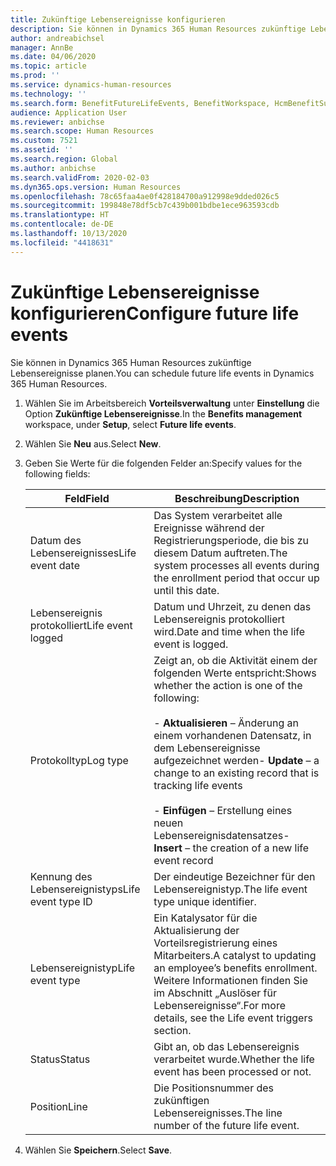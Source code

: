 ```yaml
---
title: Zukünftige Lebensereignisse konfigurieren
description: Sie können in Dynamics 365 Human Resources zukünftige Lebensereignisse planen.
author: andreabichsel
manager: AnnBe
ms.date: 04/06/2020
ms.topic: article
ms.prod: ''
ms.service: dynamics-human-resources
ms.technology: ''
ms.search.form: BenefitFutureLifeEvents, BenefitWorkspace, HcmBenefitSummaryPart
audience: Application User
ms.reviewer: anbichse
ms.search.scope: Human Resources
ms.custom: 7521
ms.assetid: ''
ms.search.region: Global
ms.author: anbichse
ms.search.validFrom: 2020-02-03
ms.dyn365.ops.version: Human Resources
ms.openlocfilehash: 78c65faa4ae0f428184700a912998e9dded026c5
ms.sourcegitcommit: 199848e78df5cb7c439b001bdbe1ece963593cdb
ms.translationtype: HT
ms.contentlocale: de-DE
ms.lasthandoff: 10/13/2020
ms.locfileid: "4418631"
---
```

# <a name="configure-future-life-events"></a><span data-ttu-id="2e120-103">Zukünftige Lebensereignisse konfigurieren</span><span class="sxs-lookup"><span data-stu-id="2e120-103">Configure future life events</span></span>

<span data-ttu-id="2e120-104">Sie können in Dynamics 365 Human Resources zukünftige Lebensereignisse planen.</span><span class="sxs-lookup"><span data-stu-id="2e120-104">You can schedule future life events in Dynamics 365 Human Resources.</span></span>

1. <span data-ttu-id="2e120-105">Wählen Sie im Arbeitsbereich **Vorteilsverwaltung** unter **Einstellung** die Option **Zukünftige Lebensereignisse**.</span><span class="sxs-lookup"><span data-stu-id="2e120-105">In the **Benefits management** workspace, under **Setup**, select **Future life events**.</span></span>

2. <span data-ttu-id="2e120-106">Wählen Sie **Neu** aus.</span><span class="sxs-lookup"><span data-stu-id="2e120-106">Select **New**.</span></span>

3. <span data-ttu-id="2e120-107">Geben Sie Werte für die folgenden Felder an:</span><span class="sxs-lookup"><span data-stu-id="2e120-107">Specify values for the following fields:</span></span>

   | <span data-ttu-id="2e120-108">Feld</span><span class="sxs-lookup"><span data-stu-id="2e120-108">Field</span></span> | <span data-ttu-id="2e120-109">Beschreibung</span><span class="sxs-lookup"><span data-stu-id="2e120-109">Description</span></span> |
   | --- | --- |
   | <span data-ttu-id="2e120-110">Datum des Lebensereignisses</span><span class="sxs-lookup"><span data-stu-id="2e120-110">Life event date</span></span> | <span data-ttu-id="2e120-111">Das System verarbeitet alle Ereignisse während der Registrierungsperiode, die bis zu diesem Datum auftreten.</span><span class="sxs-lookup"><span data-stu-id="2e120-111">The system processes all events during the enrollment period that occur up until this date.</span></span> |
   | <span data-ttu-id="2e120-112">Lebensereignis protokolliert</span><span class="sxs-lookup"><span data-stu-id="2e120-112">Life event logged</span></span> | <span data-ttu-id="2e120-113">Datum und Uhrzeit, zu denen das Lebensereignis protokolliert wird.</span><span class="sxs-lookup"><span data-stu-id="2e120-113">Date and time when the life event is logged.</span></span> |
   | <span data-ttu-id="2e120-114">Protokolltyp</span><span class="sxs-lookup"><span data-stu-id="2e120-114">Log type</span></span> | <span data-ttu-id="2e120-115">Zeigt an, ob die Aktivität einem der folgenden Werte entspricht:</span><span class="sxs-lookup"><span data-stu-id="2e120-115">Shows whether the action is one of the following:</span></span></br></br><span data-ttu-id="2e120-116">- **Aktualisieren** – Änderung an einem vorhandenen Datensatz, in dem Lebensereignisse aufgezeichnet werden</span><span class="sxs-lookup"><span data-stu-id="2e120-116">- **Update** – a change to an existing record that is tracking life events</span></span></br></br><span data-ttu-id="2e120-117">- **Einfügen** – Erstellung eines neuen Lebensereignisdatensatzes</span><span class="sxs-lookup"><span data-stu-id="2e120-117">- **Insert** – the creation of a new life event record</span></span> |
   | <span data-ttu-id="2e120-118">Kennung des Lebensereignistyps</span><span class="sxs-lookup"><span data-stu-id="2e120-118">Life event type ID</span></span> | <span data-ttu-id="2e120-119">Der eindeutige Bezeichner für den Lebensereignistyp.</span><span class="sxs-lookup"><span data-stu-id="2e120-119">The life event type unique identifier.</span></span> |
   | <span data-ttu-id="2e120-120">Lebensereignistyp</span><span class="sxs-lookup"><span data-stu-id="2e120-120">Life event type</span></span> | <span data-ttu-id="2e120-121">Ein Katalysator für die Aktualisierung der Vorteilsregistrierung eines Mitarbeiters.</span><span class="sxs-lookup"><span data-stu-id="2e120-121">A catalyst to updating an employee’s benefits enrollment.</span></span> <span data-ttu-id="2e120-122">Weitere Informationen finden Sie im Abschnitt „Auslöser für Lebensereignisse“.</span><span class="sxs-lookup"><span data-stu-id="2e120-122">For more details, see the Life event triggers section.</span></span> |
   | <span data-ttu-id="2e120-123">Status</span><span class="sxs-lookup"><span data-stu-id="2e120-123">Status</span></span> | <span data-ttu-id="2e120-124">Gibt an, ob das Lebensereignis verarbeitet wurde.</span><span class="sxs-lookup"><span data-stu-id="2e120-124">Whether the life event has been processed or not.</span></span> |
   | <span data-ttu-id="2e120-125">Position</span><span class="sxs-lookup"><span data-stu-id="2e120-125">Line</span></span> | <span data-ttu-id="2e120-126">Die Positionsnummer des zukünftigen Lebensereignisses.</span><span class="sxs-lookup"><span data-stu-id="2e120-126">The line number of the future life event.</span></span> |

4. <span data-ttu-id="2e120-127">Wählen Sie **Speichern**.</span><span class="sxs-lookup"><span data-stu-id="2e120-127">Select **Save**.</span></span> 
